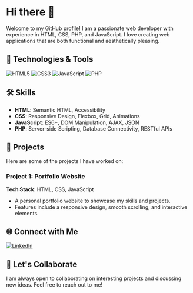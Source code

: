 # Hi there 👋

Welcome to my GitHub profile! I am a passionate web developer with experience in HTML, CSS, PHP, and JavaScript. I love creating web applications that are both functional and aesthetically pleasing.

## 🔧 Technologies & Tools

![HTML5](https://img.shields.io/badge/-HTML5-E34F26?style=flat&logo=html5&logoColor=white)
![CSS3](https://img.shields.io/badge/-CSS3-1572B6?style=flat&logo=css3)
![JavaScript](https://img.shields.io/badge/-JavaScript-F7DF1E?style=flat&logo=javascript&logoColor=black)
![PHP](https://img.shields.io/badge/-PHP-777BB4?style=flat&logo=php&logoColor=white)

## 🛠️ Skills

- **HTML**: Semantic HTML, Accessibility
- **CSS**: Responsive Design, Flexbox, Grid, Animations
- **JavaScript**: ES6+, DOM Manipulation, AJAX, JSON
- **PHP**: Server-side Scripting, Database Connectivity, RESTful APIs

## 📂 Projects

Here are some of the projects I have worked on:

### Project 1: Portfolio Website
**Tech Stack**: HTML, CSS, JavaScript
- A personal portfolio website to showcase my skills and projects.
- Features include a responsive design, smooth scrolling, and interactive elements.

## 🌐 Connect with Me

[![LinkedIn](https://img.shields.io/badge/-LinkedIn-0077B5?style=flat&logo=linkedin&logoColor=white)](https://www.linkedin.com/in/xaviery-batucan-79235b162/)

## 💬 Let's Collaborate

I am always open to collaborating on interesting projects and discussing new ideas. Feel free to reach out to me!

